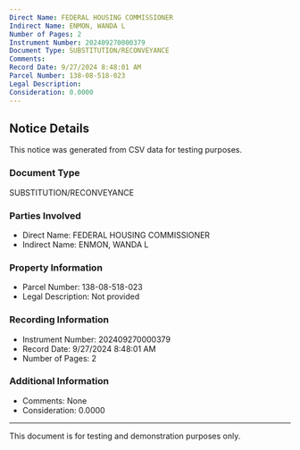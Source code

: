 ```yaml
---
Direct Name: FEDERAL HOUSING COMMISSIONER
Indirect Name: ENMON, WANDA L
Number of Pages: 2
Instrument Number: 202409270000379
Document Type: SUBSTITUTION/RECONVEYANCE
Comments: 
Record Date: 9/27/2024 8:48:01 AM
Parcel Number: 138-08-518-023
Legal Description: 
Consideration: 0.0000
---
```


## Notice Details

This notice was generated from CSV data for testing purposes.

### Document Type
SUBSTITUTION/RECONVEYANCE

### Parties Involved
- Direct Name: FEDERAL HOUSING COMMISSIONER
- Indirect Name: ENMON, WANDA L

### Property Information
- Parcel Number: 138-08-518-023
- Legal Description: Not provided

### Recording Information
- Instrument Number: 202409270000379
- Record Date: 9/27/2024 8:48:01 AM
- Number of Pages: 2

### Additional Information
- Comments: None
- Consideration: 0.0000

---

This document is for testing and demonstration purposes only.
